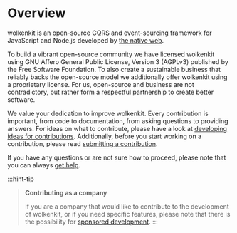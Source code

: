 # Overview

wolkenkit is an open-source CQRS and event-sourcing framework for JavaScript and Node.js developed by [the native web](https://www.thenativeweb.io/).

To build a vibrant open-source community we have licensed wolkenkit using GNU Affero General Public License, Version 3 (AGPLv3) published by the Free Software Foundation. To also create a sustainable business that reliably backs the open-source model we additionally offer wolkenkit using a proprietary license. For us, open-source and business are not contradictory, but rather form a respectful partnership to create better software.

We value your dedication to improve wolkenkit. Every contribution is important, from code to documentation, from asking questions to providing answers. For ideas on what to contribute, please have a look at [developing ideas for contributions](../developing-ideas-for-contributions/). Additionally, before you start working on a contribution, please read [submitting a contribution](../submitting-a-contribution/).

If you have any questions or are not sure how to proceed, please note that you can always [get help](../../understanding-wolkenkit/getting-help/).

:::hint-tip
> **Contributing as a company**
>
> If you are a company that would like to contribute to the development of wolkenkit, or if you need specific features, please note that there is the possibility for [sponsored development](../sponsoring-development).
:::
